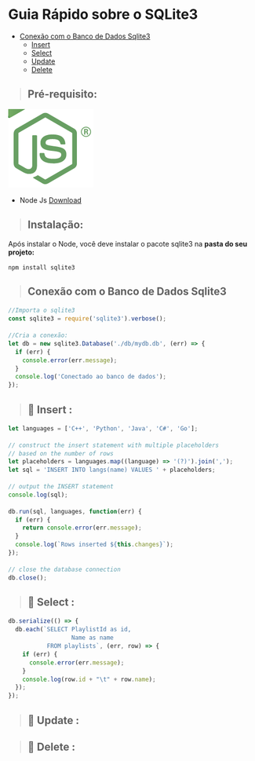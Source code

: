 # Guia Rápido sobre o SQLite3

- [Conexão com o Banco de Dados Sqlite3](#select)
  - [Insert](#pushpin-insert)
  - [Select](#pushpin-select)
  - [Update](#pushpin-update)
  - [Delete](#pushpin-delete)


> ## Pré-requisito:
![](./assets/images/node_logo.png)
- Node Js [Download](https://nodejs.org/en/download/)

> ## Instalação:

Após instalar o Node, você deve instalar o pacote sqlite3 na **pasta do seu projeto:**

```git
npm install sqlite3
```


> ## Conexão com o Banco de Dados Sqlite3

```javascript
//Importa o sqlite3
const sqlite3 = require('sqlite3').verbose();

//Cria a conexão:
let db = new sqlite3.Database('./db/mydb.db', (err) => {
  if (err) {
    console.error(err.message);
  }
  console.log('Conectado ao banco de dados');
});
```
> ## :pushpin: Insert :
```javascript
let languages = ['C++', 'Python', 'Java', 'C#', 'Go'];
 
// construct the insert statement with multiple placeholders
// based on the number of rows
let placeholders = languages.map((language) => '(?)').join(',');
let sql = 'INSERT INTO langs(name) VALUES ' + placeholders;
 
// output the INSERT statement
console.log(sql);
 
db.run(sql, languages, function(err) {
  if (err) {
    return console.error(err.message);
  }
  console.log(`Rows inserted ${this.changes}`);
});
 
// close the database connection
db.close();
```

> ## :pushpin: Select :

```javascript
db.serialize(() => {
  db.each(`SELECT PlaylistId as id,
                  Name as name
           FROM playlists`, (err, row) => {
    if (err) {
      console.error(err.message);
    }
    console.log(row.id + "\t" + row.name);
  });
});
```


> ## :pushpin: Update :



> ## :pushpin: Delete :
